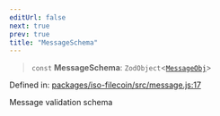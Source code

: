 ```yaml
---
editUrl: false
next: true
prev: true
title: "MessageSchema"
---
```


> `const` **MessageSchema**: `ZodObject`\<[`MessageObj`](/api/iso-filecoin/message/type-aliases/messageobj/)\>

Defined in: [packages/iso-filecoin/src/message.js:17](https://github.com/hugomrdias/filecoin/blob/main/packages/iso-filecoin/src/message.js#L17)

Message validation schema
